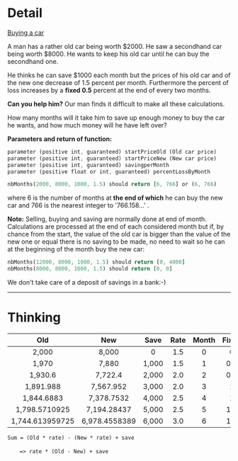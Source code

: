 # Detail

[Buying a car](https://www.codewars.com/kata/buying-a-car/train/rust)

A man has a rather old car being worth $2000. He saw a secondhand car being worth $8000. He wants to keep his old car until he can buy the secondhand one.

He thinks he can save $1000 each month but the prices of his old car and of the new one decrease of 1.5 percent per month. Furthermore the percent of loss increases by a **fixed 0.5** percent at the end of every two months.

**Can you help him?** Our man finds it difficult to make all these calculations.

How many months will it take him to save up enough money to buy the car he wants, and how much money will he have left over?

**Parameters and return of function:**

```rust
parameter (positive int, guaranteed) startPriceOld (Old car price)
parameter (positive int, guaranteed) startPriceNew (New car price)
parameter (positive int, guaranteed) savingperMonth 
parameter (positive float or int, guaranteed) percentLossByMonth

nbMonths(2000, 8000, 1000, 1.5) should return [6, 766] or (6, 766)
```

where 6 is the number of months at **the end of which** he can buy the new car and 766 is the nearest integer to '766.158...' .

**Note:** Selling, buying and saving are normally done at end of month. Calculations are processed at the end of each considered month but if, by chance from the start, the value of the old car is bigger than the value of the new one or equal there is no saving to be made, no need to wait so he can at the beginning of the month buy the new car:

```rust
nbMonths(12000, 8000, 1000, 1.5) should return [0, 4000]
nbMonths(8000, 8000, 1000, 1.5) should return [0, 0]
```

We don't take care of a deposit of savings in a bank:-)

---

# Thinking

|       Old       |      New      | Save  | Rate | Month | Fixed |      Sum      |
| :-------------: | :-----------: | :---: | :--: | :---: | :---: | :-----------: |
|      2,000      |     8,000     |   0   | 1.5  |   0   |   0   |    -6,000     |
|      1,970      |     7,880     | 1,000 | 1.5  |   1   |  0.5  |    -4,910     |
|     1,930.6     |    7,722.4    | 2,000 | 2.0  |   2   |  0.5  |   -3,791.8    |
|    1,891.988    |   7,567.952   | 3,000 | 2.0  |   3   |   1   |  -2,675.964   |
|   1,844.6883    |  7,378.7532   | 4,000 | 2.5  |   4   |   1   |  -1,534.0649  |
|  1,798.5710925  |  7,194.28437  | 5,000 | 2.5  |   5   |  1.5  | -395.7132775  |
| 1,744.613959725 | 6,978.4558389 | 6,000 | 3.0  |   6   |  1.5  | 766.158120825 |

`Sum = (Old * rate) - (New * rate) + save`

&nbsp;&nbsp;&nbsp;&nbsp;&nbsp;&nbsp;&nbsp;`=> rate * (Old - New) + save`